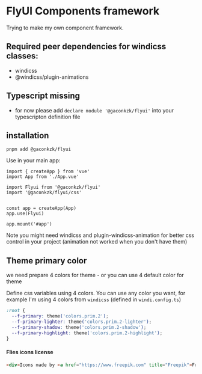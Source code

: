 # FlyUI Components framework

Trying to make my own component framework.

## Required peer dependencies for windicss classes:
- windicss
- @windicss/plugin-animations

## Typescript missing
- for now please add ```declare module '@gaconkzk/flyui'``` into your typescripton definition file

## installation

```
pnpm add @gaconkzk/flyui
```

Use in your main app:

```
import { createApp } from 'vue'
import App from './App.vue'

import Flyui from '@gaconkzk/flyui'
import '@gaconkzk/flyui/css'


const app = createApp(App)
app.use(Flyui)

app.mount('#app')
```

Note you might need windicss and plugin-windicss-animation for better css control in your project (animation not worked when you don't have them)

## Theme primary color
we need prepare 4 colors for theme - or you can use 4 default color for theme

Define css variables using 4 colors. You can use any color you want, for example I'm using 4 colors from `windicss` (defined in `windi.config.ts`)
```css
:root {
  --f-primary: theme('colors.prim.2');
  --f-primary-lighter: theme('colors.prim.2-lighter');
  --f-primary-shadow: theme('colors.prim.2-shadow');
  --f-primary-highlight: theme('colors.prim.2-highlight');
}
```

#### Flies icons license

```html
<div>Icons made by <a href="https://www.freepik.com" title="Freepik">Freepik</a> from <a href="https://www.flaticon.com/" title="Flaticon">www.flaticon.com</a></div>
```

